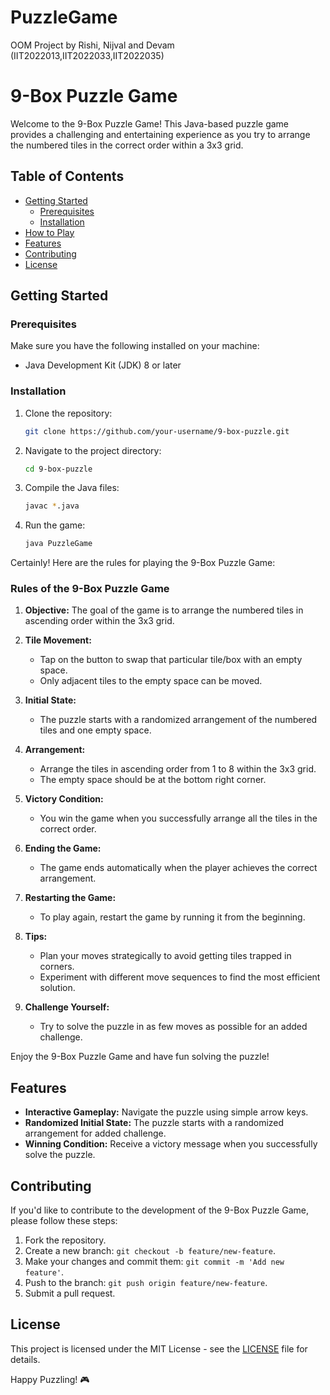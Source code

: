 # PuzzleGame
OOM Project by Rishi, Nijval and Devam  (IIT2022013,IIT2022033,IIT2022035)
# 9-Box Puzzle Game

Welcome to the 9-Box Puzzle Game! This Java-based puzzle game provides a challenging and entertaining experience as you try to arrange the numbered tiles in the correct order within a 3x3 grid.

## Table of Contents
- [Getting Started](#getting-started)
  - [Prerequisites](#prerequisites)
  - [Installation](#installation)
- [How to Play](#how-to-play)
- [Features](#features)
- [Contributing](#contributing)
- [License](#license)

## Getting Started

### Prerequisites
Make sure you have the following installed on your machine:
- Java Development Kit (JDK) 8 or later

### Installation
1. Clone the repository:
   ```bash
   git clone https://github.com/your-username/9-box-puzzle.git
   ```
2. Navigate to the project directory:
   ```bash
   cd 9-box-puzzle
   ```
3. Compile the Java files:
   ```bash
   javac *.java
   ```
4. Run the game:
   ```bash
   java PuzzleGame
   ```

Certainly! Here are the rules for playing the 9-Box Puzzle Game:

### Rules of the 9-Box Puzzle Game

1. **Objective:** The goal of the game is to arrange the numbered tiles in ascending order within the 3x3 grid.

2. **Tile Movement:**
   - Tap on the button to swap that particular tile/box with an empty space.
   - Only adjacent tiles to the empty space can be moved.

3. **Initial State:**
   - The puzzle starts with a randomized arrangement of the numbered tiles and one empty space.

4. **Arrangement:**
   - Arrange the tiles in ascending order from 1 to 8 within the 3x3 grid.
   - The empty space should be at the bottom right corner.

5. **Victory Condition:**
   - You win the game when you successfully arrange all the tiles in the correct order.

6. **Ending the Game:**
   - The game ends automatically when the player achieves the correct arrangement.

7. **Restarting the Game:**
   - To play again, restart the game by running it from the beginning.

8. **Tips:**
   - Plan your moves strategically to avoid getting tiles trapped in corners.
   - Experiment with different move sequences to find the most efficient solution.

9. **Challenge Yourself:**
   - Try to solve the puzzle in as few moves as possible for an added challenge.

Enjoy the 9-Box Puzzle Game and have fun solving the puzzle!

## Features
- **Interactive Gameplay:** Navigate the puzzle using simple arrow keys.
- **Randomized Initial State:** The puzzle starts with a randomized arrangement for added challenge.
- **Winning Condition:** Receive a victory message when you successfully solve the puzzle.

## Contributing
If you'd like to contribute to the development of the 9-Box Puzzle Game, please follow these steps:
1. Fork the repository.
2. Create a new branch: `git checkout -b feature/new-feature`.
3. Make your changes and commit them: `git commit -m 'Add new feature'`.
4. Push to the branch: `git push origin feature/new-feature`.
5. Submit a pull request.

## License
This project is licensed under the MIT License - see the [LICENSE](LICENSE) file for details.

Happy Puzzling! 🎮
